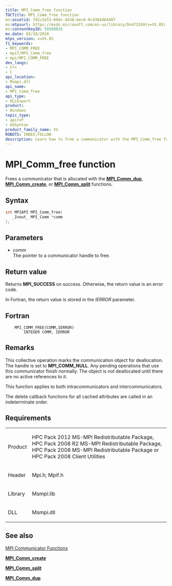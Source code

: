 ```yaml
---
title: MPI_Comm_free function
TOCTitle: MPI_Comm_free function
ms:assetid: fd2c2e53-09dc-4438-bec8-9c4384db4497
ms:mtpsurl: https://msdn.microsoft.com/en-us/library/Dn473269(v=VS.85)
ms:contentKeyID: 59360815
ms.date: 03/28/2018
mtps_version: v=VS.85
f1_keywords:
- MPI_COMM_FREE
- mpif/MPI_Comm_free
- mpi/MPI_COMM_FREE
dev_langs:
- C++
- C
api_location:
- Msmpi.dll
api_name:
- MPI_Comm_free
api_type:
- DLLExport
product:
- Windows
topic_type:
- apiref
- kbSyntax
product_family_name: VS
ROBOTS: INDEX,FOLLOW
description: Learn how to free a communicator with the MPI_Comm_free function. Understand its syntax, parameters, return values, and application in both intra and intercommunicators.
---
```


# MPI\_Comm\_free function

Frees a communicator that is allocated with the [**MPI\_Comm\_dup**](mpi-comm-dup-function.md), [**MPI\_Comm\_create**](mpi-comm-create-function.md), or [**MPI\_Comm\_split**](mpi-comm-split-function.md) functions.

## Syntax

``` c++
int MPIAPI MPI_Comm_free(
   _Inout_ MPI_Comm *comm
);
```

## Parameters

  - *comm*  
    The pointer to a communicator handle to free.

## Return value

Returns **MPI\_SUCCESS** on success. Otherwise, the return value is an error code.

In Fortran, the return value is stored in the *IERROR* parameter.

## Fortran

``` FORTRAN
    MPI_COMM_FREE(COMM,IERROR)
        INTEGER COMM, IERROR
```

## Remarks

This collective operation marks the communication object for deallocation. The handle is set to **MPI\_COMM\_NULL**. Any pending operations that use this communicator finish normally. The object is not deallocated until there are no active references to it.

This function applies to both intracommunicators and intercommunicators.

The delete callback functions for all cached attributes are called in an indeterminate order.

## Requirements

<table>
<colgroup>
<col/>
<col/>
</colgroup>
<tbody>
<tr class="odd">
<td><p>Product</p></td>
<td><p>HPC Pack 2012 MS-MPI Redistributable Package, HPC Pack 2008 R2 MS-MPI Redistributable Package, HPC Pack 2008 MS-MPI Redistributable Package or HPC Pack 2008 Client Utilities</p></td>
</tr>
<tr class="even">
<td><p>Header</p></td>
<td>Mpi.h;
Mpif.h</td>
</tr>
<tr class="odd">
<td><p>Library</p></td>
<td>Msmpi.lib</td>
</tr>
<tr class="even">
<td><p>DLL</p></td>
<td>Msmpi.dll</td>
</tr>
</tbody>
</table>


## See also

[MPI Communicator Functions](mpi-communicator-functions.md)

[**MPI\_Comm\_create**](mpi-comm-create-function.md)

[**MPI\_Comm\_split**](mpi-comm-split-function.md)

[**MPI\_Comm\_dup**](mpi-comm-dup-function.md)

